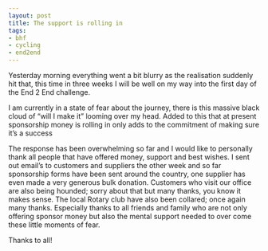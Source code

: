 ```yaml
---
layout: post
title: The support is rolling in
tags:
- bhf
- cycling
- end2end
---
```

Yesterday morning everything went a bit blurry as the realisation suddenly hit that, this time in three weeks I will be well on my way into the first day of the End 2 End challenge.

I am currently in a state of fear about the journey, there is this massive black cloud of “will I make it” looming over my head. Added to this that at present sponsorship money is rolling in only adds to the commitment of making sure it’s a success

The response has been overwhelming so far and I would like to personally thank all people that have offered money, support and best wishes.
I sent out email’s to customers and suppliers the other week and so far sponsorship forms have been sent around the country, one supplier has even made a very generous bulk donation. Customers who visit our office are also being hounded; sorry about that but many thanks, you know it makes sense. The local Rotary club have also been collared; once again many thanks.
Especially thanks to all friends and family who are not only offering sponsor money but also the mental support needed to over come these little moments of fear.

Thanks to all!
